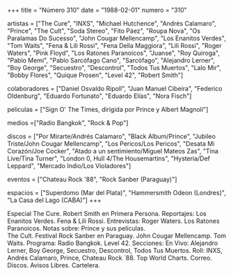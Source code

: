 +++
title = "Número 310"
date = "1988-02-01"
numero = "310"

artistas = ["The Cure", "INXS", "Michael Hutchence", "Andrés Calamaro", "Prince", "The Cult", "Soda Stereo", "Fito Páez", "Roupa Nova", "Os Paralamas Do Sucesso", "John Cougar Mellencamp", "Los Enanitos Verdes", "Tom Waits", "Fena & Lili Rossi", "Fena Della Maggiora", "Lili Rossi", "Roger Waters", "Pink Floyd", "Los Ratones Paranoicos", "Juanse", "Roy Quiroga", "Pablo Memi", "Pablo Sarcófago Cano", "Sarcófago", "Alejandro Lerner", "Boy George", "Secuestro", "Descontrol", "Todos Tus Muertos", "Lalo Mir", "Bobby Flores", "Quique Prosen", "Level 42", "Robert Smith"]

colaboradores = ["Daniel Osvaldo Ripoll", "Juan Manuel Cibeira", "Federico Oldenburg", "Eduardo Fortunato", "Eduardo Elías", "Nora Fisch"]

peliculas = ["Sign O' The Times, dirigida por Prince y Albert Magnoli"]

medios =["Radio Bangkok", "Rock & Pop"]

discos = ["Por Mirarte/Andrés Calamaro", "Black Album/Prince", "Jubileo Triste/John Cougar Mellencamp", "Los Pericos/Los Pericos", "Desata Mi Corazón/Joe Cocker", "Atado a un sentimiento/Miguel Mateos Zas", "Tina Live/Tina Turner", "London 0, Hull 4/The Housemartins", "Hysteria/Def Leppard", "Mercado Indio/Los Violadores"] 

eventos = ["Chateau Rock '88", "Rock Sanber (Paraguay)"]

espacios = ["Superdomo (Mar del Plata)", "Hammersmith Odeon (Londres)", "La Casa del Lago (CABA)"]
+++

Especial The Cure. Robert Smith en Primera Persona. 
Reportajes:
Los Enanitos Verdes. Fena & Lili Rossi. 
Entrevistas:
Roger Waters. Los Ratones Paranoicos. 
Notas sobre:
Prince y sus películas.  
The Cult. 
Festival Rock Sanber en Paraguay. 
John Cougar Mellencamp. 
Tom Waits. 
Programa: Radio Bangkok. 
Level 42.
Secciones:
En Vivo: Alejandro Lerner, Boy George, Secuestro, Descontrol, Todos Tus Muertos.
Roll: INXS, Andrés Calamaro, Prince, Chateau Rock ´88. 
Top World Charts. Correo. Discos. Avisos Libres. Cartelera. 

